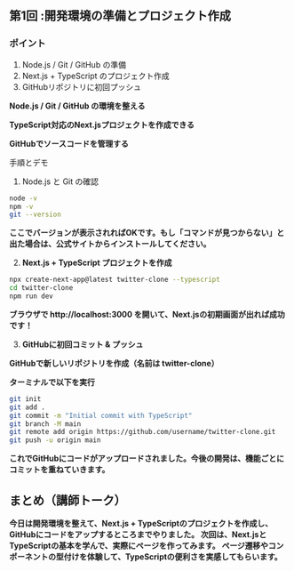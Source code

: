 ## 第1回 :開発環境の準備とプロジェクト作成 ##

### ポイント ###

1. Node.js / Git / GitHub の準備
2. Next.js + TypeScript のプロジェクト作成
3. GitHubリポジトリに初回プッシュ

**Node.js / Git / GitHub の環境を整える**

**TypeScript対応のNext.jsプロジェクトを作成できる**

**GitHubでソースコードを管理する**

手順とデモ
1. Node.js と Git の確認
```bash
node -v
npm -v
git --version
```

**ここでバージョンが表示されればOKです。もし「コマンドが見つからない」と出た場合は、公式サイトからインストールしてください。**

2. **Next.js + TypeScript プロジェクトを作成**
```bash
npx create-next-app@latest twitter-clone --typescript
cd twitter-clone
npm run dev
```

**ブラウザで http://localhost:3000 を開いて、Next.jsの初期画面が出れば成功です！**

3. **GitHubに初回コミット & プッシュ**

**GitHubで新しいリポジトリを作成（名前は twitter-clone）**

**ターミナルで以下を実行**
```bash
git init
git add .
git commit -m "Initial commit with TypeScript"
git branch -M main
git remote add origin https://github.com/username/twitter-clone.git
git push -u origin main
```

**これでGitHubにコードがアップロードされました。今後の開発は、機能ごとにコミットを重ねていきます。**

## まとめ（講師トーク） ##

**今日は開発環境を整えて、Next.js + TypeScriptのプロジェクトを作成し、GitHubにコードをアップするところまでやりました。
次回は、Next.jsとTypeScriptの基本を学んで、実際にページを作ってみます。
ページ遷移やコンポーネントの型付けを体験して、TypeScriptの便利さを実感してもらいます。**